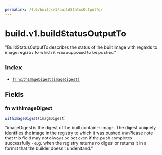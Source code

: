 ```yaml
---
permalink: /4.0/build/v1/buildStatusOutputTo/
---
```


# build.v1.buildStatusOutputTo

"BuildStatusOutputTo describes the status of the built image with regards to image registry to which it was supposed to be pushed."

## Index

* [`fn withImageDigest(imageDigest)`](#fn-withimagedigest)

## Fields

### fn withImageDigest

```ts
withImageDigest(imageDigest)
```

"imageDigest is the digest of the built container image. The digest uniquely identifies the image in the registry to which it was pushed.\n\nPlease note that this field may not always be set even if the push completes successfully - e.g. when the registry returns no digest or returns it in a format that the builder doesn't understand."